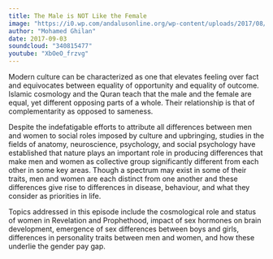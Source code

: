 ```yaml
---
title: The Male is NOT Like the Female
image: "https://i0.wp.com/andalusonline.org/wp-content/uploads/2017/08/men-women-differences.jpg?resize=768%2C432"
author: "Mohamed Ghilan"
date: 2017-09-03
soundcloud: "340815477"
youtube: "XbOeO_frzvg"
---
```


Modern culture can be characterized as one that elevates feeling over fact and equivocates between equality of opportunity and equality of outcome. Islamic cosmology and the Quran teach that the male and the female are equal, yet different opposing parts of a whole. Their relationship is that of complementarity as opposed to sameness.

Despite the indefatigable efforts to attribute all differences between men and women to social roles imposed by culture and upbringing, studies in the fields of anatomy, neuroscience, psychology, and social psychology have established that nature plays an important role in producing differences that make men and women as collective group significantly different from each other in some key areas. Though a spectrum may exist in some of their traits, men and women are each distinct from one another and these differences give rise to differences in disease, behaviour, and what they consider as priorities in life.

Topics addressed in this episode include the cosmological role and status of women in Revelation and Prophethood, impact of sex hormones on brain development, emergence of sex differences between boys and girls, differences in personality traits between men and women, and how these underlie the gender pay gap.